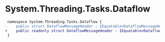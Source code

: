 # System.Threading.Tasks.Dataflow

``` diff
 namespace System.Threading.Tasks.Dataflow {
-    public struct DataflowMessageHeader : IEquatable<DataflowMessageHeader>
+    public readonly struct DataflowMessageHeader : IEquatable<DataflowMessageHeader>
 }
```
